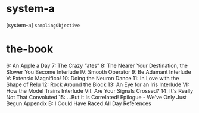 # system-a

[system-a] `samplingObjective`

# the-book

6: An Apple a Day
7: The Crazy “ates”
8: The Nearer Your Destination, the Slower You Become
Interlude IV: Smooth Operator
9: Be Adamant
Interlude V: Extensio Magnifico!
10: Doing the Neuron Dance
11: In Love with the Shape of Relu
12: Rock Around the Block
13: An Eye for an Iris
Interlude VI: How the Model Trains
Interlude VII: Are Your Signals Crossed?
14: It's Really Not That Convoluted
15: …But It Is Correlated!
Epilogue - We've Only Just Begun
Appendix B: I Could Have Raced All Day
References
